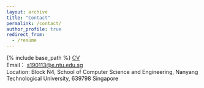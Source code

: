 ```yaml
---
layout: archive
title: "Contact"
permalink: /contact/
author_profile: true
redirect_from:
  - /resume
---
```


{% include base_path %} [CV](http://xuehuan-yang.github.io/files/cv.pdf) <br>
Email： s190113@e.ntu.edu.sg <br>
Location: Block N4, School of Computer Science and Engineering, Nanyang Technological University, 639798 Singapore

<!-- <br/><img src='/images/skate/skatetoefoot.JPG'> -->